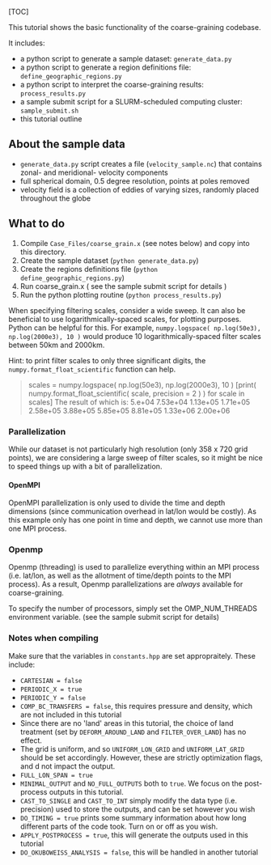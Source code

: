[TOC]

This tutorial shows the basic functionality of the coarse-graining codebase.

It includes:
- a python script to generate a sample dataset: `generate_data.py`
- a python script to generate a region definitions file: `define_geographic_regions.py`
- a python script to interpret the coarse-graining results: `process_results.py`
- a sample submit script for a SLURM-scheduled computing cluster: `sample_submit.sh`
- this tutorial outline

## About the sample data
 
 - `generate_data.py` script creates a file (`velocity_sample.nc`) that contains zonal- and meridional- velocity components
 - full spherical domain, 0.5 degree resolution, points at poles removed
 - velocity field is a collection of eddies of varying sizes, randomly placed throughout the globe

## What to do

1. Compile `Case_Files/coarse_grain.x` (see notes below) and copy into this directory.
2. Create the sample dataset (`python generate_data.py`)
3. Create the regions definitions file (`python define_geographic_regions.py`)
4. Run coarse_grain.x ( see the sample submit script for details )
5. Run the python plotting routine (`python process_results.py`)

When specifying filtering scales, consider a wide sweep. It can also be beneficial to use logarithmically-spaced scales, for plotting purposes.
Python can be helpful for this. For example, `numpy.logspace( np.log(50e3), np.log(2000e3), 10 )` would produce 10 logarithmically-spaced
filter scales between 50km and 2000km.

Hint: to print filter scales to only three significant digits, the `numpy.format_float_scientific` function can help.
> scales = numpy.logspace( np.log(50e3), np.log(2000e3), 10 )
> [print( numpy.format_float_scientific( scale, precision = 2 ) ) for scale in scales]
The result of which is: 5.e+04 7.53e+04 1.13e+05 1.71e+05 2.58e+05 3.88e+05 5.85e+05 8.81e+05 1.33e+06 2.00e+06

### Parallelization

While our dataset is not particularly high resolution (only 358 x 720 grid points), we are considering a large sweep of filter scales,
so it might be nice to speed things up with a bit of parallelization.

#### OpenMPI

OpenMPI parallelization is only used to divide the time and depth dimensions (since communication overhead in lat/lon would be costly).
As this example only has one point in time and depth, we cannot use more than one MPI process.

### Openmp

Openmp (threading) is used to parallelize everything within an MPI process (i.e. lat/lon, as well as the allotment of time/depth points to the MPI process).
As a result, Openmp parallelizations are _always_ available for coarse-graining.

To specify the number of processors, simply set the OMP_NUM_THREADS environment variable. (see the sample submit script for details)

### Notes when compiling

Make sure that the variables in `constants.hpp` are set appropraitely. These include:
- `CARTESIAN = false`
- `PERIODIC_X = true`
- `PERIODIC_Y = false`
- `COMP_BC_TRANSFERS = false`, this requires pressure and density, which are not included in this tutorial
- Since there are no 'land' areas in this tutorial, the choice of land treatment (set by `DEFORM_AROUND_LAND` and `FILTER_OVER_LAND`) has no effect.
- The grid is uniform, and so `UNIFORM_LON_GRID` and `UNIFORM_LAT_GRID` should be set accordingly. However, these are strictly optimization flags, and d not impact the output.
- `FULL_LON_SPAN = true`
- `MINIMAL_OUTPUT` and `NO_FULL_OUTPUTS` both to `true`. We focus on the post-process outputs in this tutorial.
- `CAST_TO_SINGLE` and `CAST_TO_INT` simply modify the data type (i.e. precision) used to store the outputs, and can be set however you wish
- `DO_TIMING = true` prints some summary information about how long different parts of the code took. Turn on or off as you wish.
- `APPLY_POSTPROCESS = true`, this will generate the outputs used in this tutorial
- `DO_OKUBOWEISS_ANALYSIS = false`, this will be handled in another tutorial
